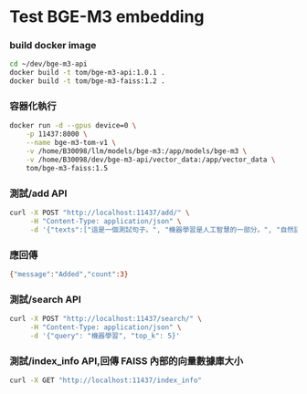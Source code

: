 # Test BGE-M3 embedding

### build docker image
```sh
cd ~/dev/bge-m3-api
docker build -t tom/bge-m3-api:1.0.1 .
docker build -t tom/bge-m3-faiss:1.2 .
```

### 容器化執行
```sh
docker run -d --gpus device=0 \
	-p 11437:8000 \
	--name bge-m3-tom-v1 \
	-v /home/B30098/llm/models/bge-m3:/app/models/bge-m3 \
	-v /home/B30098/dev/bge-m3-api/vector_data:/app/vector_data \
	tom/bge-m3-faiss:1.5
```

### 測試/add API
```sh
curl -X POST "http://localhost:11437/add/" \
     -H "Content-Type: application/json" \
     -d '{"texts":["這是一個測試句子。", "機器學習是人工智慧的一部分。", "自然語言處理是一個熱門領域。"]}'
```
### 應回傳
```sh
{"message":"Added","count":3}
```

### 測試/search API
```sh
curl -X POST "http://localhost:11437/search/" \
     -H "Content-Type: application/json" \
     -d '{"query": "機器學習", "top_k": 5}'
```

### 測試/index_info API,回傳 FAISS 內部的向量數據庫大小
```sh
curl -X GET "http://localhost:11437/index_info"
```